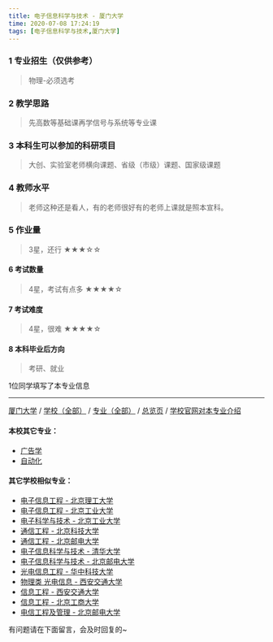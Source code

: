 ```yaml
---
title: 电子信息科学与技术 - 厦门大学
time: 2020-07-08 17:24:19
tags: [电子信息科学与技术,厦门大学]
---
```

### 1 专业招生（仅供参考）  
> 物理-必须选考


### 2 教学思路
> 先高数等基础课再学信号与系统等专业课


### 3 本科生可以参加的科研项目
>  大创、实验室老师横向课题、省级（市级）课题、国家级课题


### 4 教师水平
> 老师这种还是看人，有的老师很好有的老师上课就是照本宣科。


### 5 作业量
>3星，还行
★★★☆☆



#### 6 考试数量
>4星，考试有点多
★★★★☆


#### 7 考试难度
> 4星，很难
★★★★☆


#### 8 本科毕业后方向
> 考研、就业

1位同学填写了本专业信息
***
[厦门大学](https://univgo.github.io/2020/07/08/1a7dbd456103) / [学校（全部）](https://univgo.github.io/2020/07/08/3efa6bcca419) / [专业（全部）](https://univgo.github.io/2020/07/08/2d4c6d3552c2) / [总览页](https://univgo.github.io/2020/07/08/445daeb4fa00) / [学校官网对本专业介绍](http://zsb.xmu.edu.cn/41/d3/c5809a278995/page.htm)
#### 本校其它专业：
- [广告学](https://univgo.github.io/2020/07/08/0ab582ae6fe5)
- [自动化](https://univgo.github.io/2020/07/08/4ac90e18b346 )

#### 其它学校相似专业：
- [电子信息工程 - 北京理工大学](https://univgo.github.io/2020/07/08/bf13725952ce)
- [电子信息工程 - 北京工业大学](https://univgo.github.io/2020/07/08/935f8b4dc83f)
- [电子科学与技术 - 北京工业大学](https://univgo.github.io/2020/07/08/349a571c8cbb)
- [通信工程 - 北京科技大学](https://univgo.github.io/2020/07/08/7f898b0aceb9)
- [通信工程 - 北京邮电大学](https://univgo.github.io/2020/07/08/91bd2ad04308)
- [电子信息科学与技术 - 清华大学](https://univgo.github.io/2020/07/08/338fc70c84db)
- [电子信息科学与技术 - 北京邮电大学](https://univgo.github.io/2020/07/08/60133dfd6cff)
- [光电信息工程 - 华中科技大学](https://univgo.github.io/2020/07/08/11d2b0562ca8)
- [物理类 光电信息 - 西安交通大学](https://univgo.github.io/2020/07/08/67e73f46914b)
- [信息工程 - 西安交通大学](https://univgo.github.io/2020/07/08/1baace60c4b6)
- [信息工程 - 北京工商大学](https://univgo.github.io/2020/07/08/ab8228ed7e2d)
- [电信工程及管理 - 北京邮电大学](https://univgo.github.io/2020/07/08/8840fed0c9dc)

有问题请在下面留言，会及时回复的~